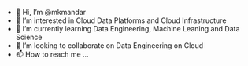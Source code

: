 - 👋 Hi, I’m @mkmandar
- 👀 I’m interested in Cloud Data Platforms and Cloud Infrastructure
- 🌱 I’m currently learning Data Engineering, Machine Leaning and Data Science
- 💞️ I’m looking to collaborate on Data Engineering on Cloud
- 📫 How to reach me ...

<!---
mkmandar/mkmandar is a ✨ special ✨ repository because its `README.md` (this file) appears on your GitHub profile.
You can click the Preview link to take a look at your changes.
--->
